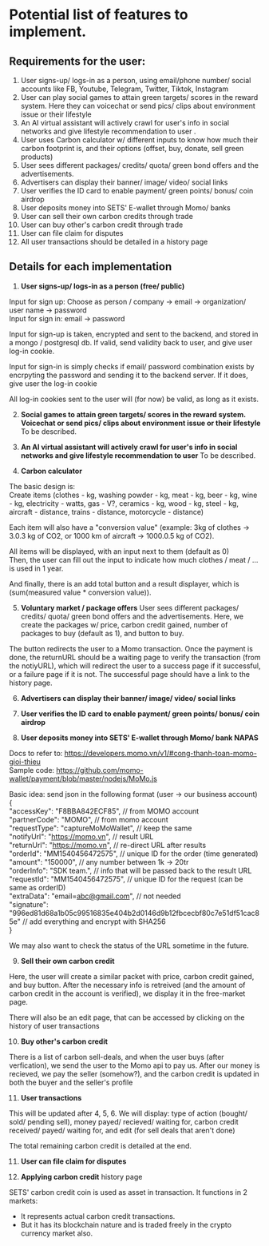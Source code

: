 # Potential list of features to implement. 
## Requirements for the user:
1. User signs-up/ logs-in as a person, using email/phone number/ social accounts like FB, Youtube, Telegram, Twitter, Tiktok, Instagram
2. User can play social games to attain green targets/ scores in the reward system. Here they can voicechat or send pics/ clips about environment issue or their lifestyle
3. An AI virtual assistant will actively crawl for user's info in social networks and give lifestyle recommendation to user .
4. User uses Carbon calculator w/ different inputs to know how much their carbon footprint is, and their options (offset, buy, donate, sell green products) 
5. User sees different packages/ credits/ quota/ green bond offers and the advertisements.
6. Advertisers can display their banner/ image/ video/ social links
7. User verifies the ID card to enable payment/ green points/ bonus/ coin airdrop
8. User deposits money into SETS' E-wallet through Momo/ banks
9. User can sell their own carbon credits through trade
10. User can buy other's carbon credit through trade
11. User can file claim for disputes
12. All user transactions should be detailed in a history page


## Details for each implementation
1. **User signs-up/ logs-in as a person (free/ public)**
  
Input for sign up: Choose as person / company -> email -> organization/ user name -> password  
Input for sign in: email -> password  

Input for sign-up is taken, encrypted and sent to the backend, and stored in a mongo / postgresql db. If valid, send validity back to user, and give user log-in cookie.

Input for sign-in is simply checks if email/ password combination exists by encrpyting the password and sending it to the backend server. If it does, give user the log-in cookie

All log-in cookies sent to the user will (for now) be valid, as long as it exists. 

2. **Social games to attain green targets/ scores in the reward system. Voicechat or send pics/ clips about environment issue or their lifestyle**
To be described.

3. **An AI virtual assistant will actively crawl for user's info in social networks and give lifestyle recommendation to user**
To be described.

4. **Carbon calculator**

The basic design is:  
Create items (clothes - kg, washing powder - kg, meat - kg, beer - kg, wine - kg, electricity - watts, gas - V?, ceramics - kg, wood - kg, steel - kg, aircraft - distance, trains - distance, motorcycle - distance)   

Each item will also have a "conversion value" (example: 3kg of clothes -> 3.0.3 kg of CO2, or 1000 km of aircraft -> 1000.0.5 kg of CO2).   

All items will be displayed, with an input next to them (default as 0)  
Then, the user can fill out the input to indicate how much clothes / meat / ... is used in 1 year.  

And finally, there is an add total button and a result displayer, which is (sum(measured value * conversion value)).  


5. **Voluntary market / package offers** 
User sees different packages/ credits/ quota/ green bond offers and the advertisements.
Here, we create the packages w/ price, carbon credit gained, number of packages to buy (default as 1), and button to buy.  

The button redirects the user to a Momo transaction. Once the payment is done, the returnURL should be a waiting page to verify the transaction (from the notiyURL), which will redirect the user to a success page if it successful, or a failure page if it is not. The successful page should have a link to the history page.   

6. **Advertisers can display their banner/ image/ video/ social links**

7. **User verifies the ID card to enable payment/ green points/ bonus/ coin airdrop**

8. **User deposits money into SETS' E-wallet through Momo/ bank NAPAS**
  
Docs to refer to: https://developers.momo.vn/v1/#cong-thanh-toan-momo-gioi-thieu   
Sample code: https://github.com/momo-wallet/payment/blob/master/nodejs/MoMo.js   

Basic idea: send json in the following format (user -> our business account)   
{  
  "accessKey": "F8BBA842ECF85", // from MOMO account  
  "partnerCode": "MOMO", //  from momo account  
  "requestType": "captureMoMoWallet", // keep the same  
  "notifyUrl": "https://momo.vn", // result URL  
  "returnUrl": "https://momo.vn", // re-direct URL after results  
  "orderId": "MM1540456472575", // unique ID for the order (time generated)  
  "amount": "150000", // any number between 1k -> 20tr  
  "orderInfo": "SDK team.", // info that will be passed back to the result URL  
  "requestId": "MM1540456472575", // unique ID for the request (can be same as orderID)  
  "extraData": "email=abc@gmail.com", // not needed   
  "signature": "996ed81d68a1b05c99516835e404b2d0146d9b12fbcecbf80c7e51df51cac85e"
  // add everything and encrypt with SHA256  
}  
  
We may also want to check the status of the URL sometime in the future. 


9. **Sell their own carbon credit**

Here, the user will create a similar packet with price, carbon credit gained, and buy button. After the necessary info is retreived (and the amount of carbon credit in the account is verified), we display it in the free-market page.

There will also be an edit page, that can be accessed by clicking on the history of user transactions
  
10. **Buy other's carbon credit** 

There is a list of carbon sell-deals, and when the user buys (after verfication), we send the user to the Momo api to pay us. After our money is recieved, we pay the seller (somehow?), and the carbon credit is updated in both the buyer and the seller's profile  


11. **User transactions**

This will be updated after 4, 5, 6. 
We will display: type of action (bought/ sold/ pending sell), money payed/ recieved/ waiting for, carbon credit received/ payed/ waiting for, and edit (for sell deals that aren't done)

The total remaining carbon credit is detailed at the end. 

11. **User can file claim for disputes**

12. **Applying carbon credit** history page

SETS' carbon credit coin is used as asset in transaction. It functions in 2 markets: 
- It represents actual carbon credit transactions.
- But it has its blockchain nature and is traded freely in the crypto currency market also.
